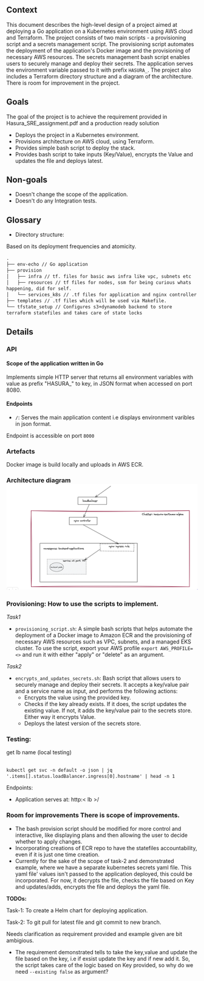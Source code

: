 
## Context 

This document describes the high-level design of a project aimed at deploying a Go application on a Kubernetes environment using AWS cloud and Terraform. The project consists of two main scripts - a provisioning script and a secrets management script. The provisioning script automates the deployment of the application's Docker image and the provisioning of necessary AWS resources. The secrets management bash script enables users to securely manage and deploy their secrets.
The application serves the environment variable passed to it with prefix `HASURA_`. The project also includes a Terraform directory structure and a diagram of the architecture. There is room for improvement in the project.

## Goals   
The goal of the project is to achieve the requirement provided in Hasura_SRE_assignment.pdf and a production ready solution
- Deploys the project in a Kubernetes environment.     
- Provisions architecture on AWS cloud, using Terraform.   
- Provides simple bash script to deploy the stack. 
- Provides bash script to take inputs (Key/Value), encrypts the Value and updates the file and deploys latest.  
      
## Non-goals   
- Doesn't change the scope of the application.         
- Doesn't do any Integration tests. 
      
    
## Glossary  
  
 - Directory structure:  
 
 Based on its deployment frequencies and atomicity.
 
```
.
├── env-echo // Go application
├── provision
│   ├── infra // tf. files for basic aws infra like vpc, subnets etc 
│   ├── resources // tf files for nodes, ssm for being curious whats happening, did for self.
│   └── services_k8s // .tf files for application and nginx controller 
├── templates // .tf files which will be used via Makefile.  
└── tfstate_setup // Configures s3+dynamodeb backend to store terraform statefiles and takes care of state locks

```

  
  ## Details       
 ### API   
#### Scope of the application written in Go 
  
Implements simple HTTP server that returns all environment variables with value as prefix "HASURA_" to key, in JSON format when accessed on port 8080.    
    
#### Endpoints   
- `/`: Serves the main application content i.e displays environment varibles in json format.    

Endpoint is accessible on port `8000`    
 
### Artefacts  
  
Docker image is build locally and uploads in AWS ECR.   
    
### Architecture diagram ![Diagram](https://github.com/ashwiniag/hasura-assignmnet/blob/63125424c9421009a29db81e4112511bc512be57/hasura-architecture.png?raw=true)    
    
    
### Provisioning: How to use the scripts to implement. 

*Task1*  
- `provisioning_script.sh`: A simple bash scripts that helps automate the deployment of a Docker image to Amazon ECR and the provisioning of necessary AWS resources such as VPC, subnets, and a managed EKS cluster.
To use the script, export your AWS profile `export AWS_PROFILE=<>` and run it with either "apply" or "delete" as an argument. 

*Task2*      
- `encrypts_and_updates_secrets.sh`: Bash script that allows users to securely manage and deploy their secrets. It accepts a key/value pair and a service name as input, and performs the following actions:
    - Encrypts the value using the provided key.
    - Checks if the key already exists. If it does, the script updates the existing value. If not, it adds the key/value pair to the secrets store. Either way it encrypts Value. 
    - Deploys the latest version of the secrets store.
    
    
### Testing:  
 
get lb name (local testing)  
```

kubectl get svc -n default -o json | jq '.items[].status.loadBalancer.ingress[0].hostname' | head -n 1

 ``` 

Endpoints:  

- Application serves at: http:< lb >/  

  
###  Room for improvements There is scope of improvements. 

- The bash provision script should be modified for more control and interactive, like displaying plans and then allowing the user to decide whether to apply changes. 
- Incorporating creations of ECR repo to have the statefiles accountability, even if it is just one time creation. 
- Currently for the sake of the scope of task-2 and demonstrated example, where we have a separate kubernetes secrets yaml file. This yaml file' values isn't passed to the application deployed, this could be incorporated. 
For now, it decrypts the file, checks the file based on Key and updates/adds, encrypts the file and deploys the yaml file. 
 

**TODOs:**

Task-1:
To create a Helm chart for deploying application.

Task-2:
To git pull for latest file and git commit to new branch.

Needs clarification as requirement provided and example given are bit ambigious. 
- The requirement demonstrated tells to take the key,value and update the file based on the key, i.e if exsist update the key and if new add it.
  So, the script takes care of the logic based on Key provided, so why do we need `--existing false` as argument? 
